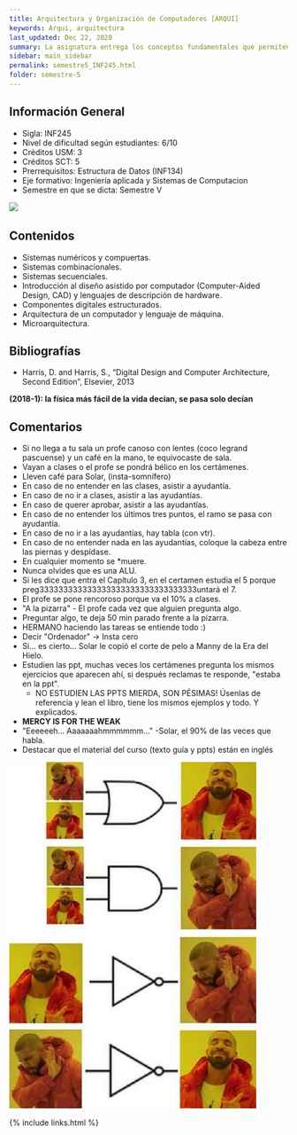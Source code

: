 ```yaml
---
title: Arquitectura y Organización de Computadores [ARQUI]
keywords: Arqui, arquitectura
last_updated: Dec 22, 2020
summary: La asignatura entrega los conceptos fundamentales que permiten comprender la organización de los computadores modernos y acercarse a una disciplina que está en constante cambio y que es básica para crear sistemas de software eficientes. Además, muestra la interdependencia entre los programas computacionales y la arquitectura de hardware que lo sustenta.
sidebar: main_sidebar
permalink: semestre5_INF245.html
folder: semestre-5
---
```


## Información General
* Sigla: INF245
* Nivel de dificultad según estudiantes: 6/10
* Créditos USM: 3
* Créditos SCT: 5
* Prerrequisitos: Estructura de Datos (INF134)
* Eje formativo: Ingeniería aplicada y Sistemas de Computacion
* Semestre en que se dicta: Semestre V
<img id="right-img" src="{{ site.baseurl }}/images/semestre-5/solar.jpg">

## Contenidos
* Sistemas numéricos y compuertas. 
* Sistemas combinacionales. 
* Sistemas secuenciales. 
* Introducción al diseño asistido por computador (Computer-Aided Design, CAD) y lenguajes de descripción de hardware. 
* Componentes digitales estructurados. 
* Arquitectura de un computador y lenguaje de máquina. 
* Microarquitectura. 


## Bibliografías
* Harris, D. and Harris, S., “Digital Design and Computer Architecture, Second Edition”, Elsevier, 2013

**(2018-1): la física más fácil de la vida decían, se pasa solo decían**

## Comentarios
* Si no llega a tu sala un profe canoso con lentes (coco legrand pascuense) y un café en la mano, te equivocaste de sala.
* Vayan a clases o el profe se pondrá bélico en los certámenes.
* Lleven café para Solar, (insta-somnífero)
* En caso de no entender en las clases, asistir a ayudantía.
* En caso de no ir a clases, asistir a las ayudantías.
* En caso de querer aprobar, asistir a las ayudantías.
* En caso de no entender los últimos tres puntos, el ramo se pasa con ayudantía.
* En caso de no ir a las ayudantías, hay tabla (con vtr).
* En caso de no entender nada en las ayudantías, coloque la cabeza entre las piernas y despídase.
* En cualquier momento se *muere.
* Nunca olvides que es una ALU.
* Si les dice que entra el Capítulo 3, en el certamen estudia el 5 porque preg333333333333333333333333333333333untará el 7.
* El profe se pone rencoroso porque va el 10% a clases.
* "A la pizarra" -  El profe cada vez que alguien pregunta algo.
* Preguntar algo, te deja 50 min parado frente a la pizarra.
* HERMANO haciendo las tareas se entiende todo :)
* Decir "Ordenador" -> Insta cero
* Si... es cierto... Solar le copió el corte de pelo a Manny de la Era del Hielo.
* Estudien las ppt, muchas veces los certámenes pregunta los mismos ejercicios que aparecen ahí, si después reclamas te responde, "estaba en la ppt".
    * NO ESTUDIEN LAS PPTS MIERDA, SON PÉSIMAS! Úsenlas de referencia y lean el libro, tiene los mismos ejemplos y todo. Y explicados.
* __MERCY IS FOR THE WEAK__
* "Eeeeeeh... Aaaaaaahmmmmmm..." -Solar, el 90% de las veces que habla.
* Destacar que el material del curso (texto guía y ppts) están en inglés

<img src="images/semestre-5/puestas_logicas.jpg" alt="collapse" height="auto">

{% include links.html %}
